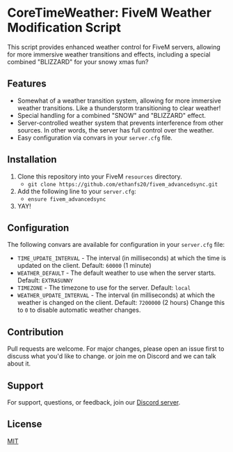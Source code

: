 # CoreTimeWeather: FiveM Weather Modification Script

This script provides enhanced weather control for FiveM servers, allowing for more immersive weather transitions and effects, including a special combined "BLIZZARD" for your snowy xmas fun?

## Features

- Somewhat of a weather transition system, allowing for more immersive weather transitions. Like a thunderstorm transitioning to clear weather!
- Special handling for a combined "SNOW" and "BLIZZARD" effect.
- Server-controlled weather system that prevents interference from other sources. In other words, the server has full control over the weather.
- Easy configuration via convars in your `server.cfg` file.

## Installation

1. Clone this repository into your FiveM `resources` directory.
   - `git clone https://github.com/ethanfs20/fivem_advancedsync.git`
2. Add the following line to your `server.cfg`:
   - `ensure fivem_advancedsync`
3. YAY!

## Configuration

The following convars are available for configuration in your `server.cfg` file:

- `TIME_UPDATE_INTERVAL` - The interval (in milliseconds) at which the time is updated on the client. Default: `60000` (1 minute)
- `WEATHER_DEFAULT` - The default weather to use when the server starts. Default: `EXTRASUNNY`
- `TIMEZONE` - The timezone to use for the server. Default: `local`
- `WEATHER_UPDATE_INTERVAL` - The interval (in milliseconds) at which the weather is changed on the client. Default: `7200000` (2 hours) Change this to `0` to disable automatic weather changes.


## Contribution

Pull requests are welcome. For major changes, please open an issue first to discuss what you'd like to change. or join me on Discord and we can talk about it.

## Support

For support, questions, or feedback, join our [Discord server](https://discord.gg/7eq89nUTG9).

## License

[MIT](https://choosealicense.com/licenses/mit/)



